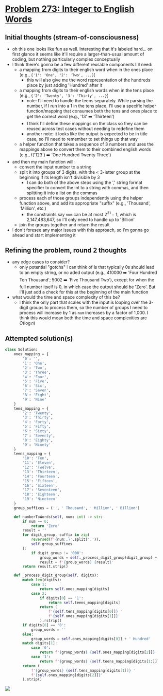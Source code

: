 # [Problem 273: Integer to English Words](https://leetcode.com/problems/integer-to-english-words/description/?envType=daily-question)

## Initial thoughts (stream-of-consciousness)

- oh this one looks like fun as well. Interesting that it's labeled hard... on first glance it seems like it'll require a larger-than-usual amount of coding, but nothing particularly complex conceptually
- I think there's gonna be a few different reusable components I'll need:
  - a mapping from digits to their english word when in the ones place (e.g., `{'1': 'One', '2': 'Two', ...}`)
    - this will also give me the word representation of the hundreds place by just adding 'Hundred' after it
  - a mapping from digits to their english words when in the tens place (e.g., `{'2': 'Twenty', '3': 'Thirty', ...}`)
    - note: I'll need to handle the teens separately. While parsing the number, if I run into a 1 in the tens place, I'll use a specific helper function/mapping that consumes both the tens and ones place to get the correct word (e.g., '13' ➡️ 'Thirteen')
    - I think I'll define these mappings on the class so they can be reused across test cases without needing to redefine them
    - another note: it looks like the output is expected to be in title case, so I'll need to remember to set things up that way
  - a helper function that takes a sequence of 3 numbers and uses the mappings above to convert them to their combined english words (e.g., f('123') ➡️ 'One Hundred Twenty Three')
- and then my main function will:
  - convert the input number to a string
  - split it into groups of 3 digits, with the $\lt$ 3-letter group at the beginning if its length isn't divisible by 3
    - I can do both of the above steps using the ',' string format specifier to convert the int to a string with commas, and then splitting it into a list on the commas
  - process each of those groups independently using the helper function above, and add its appropriate "suffix" (e.g., 'Thousand', 'Million', etc.)
    - the constraints say `num` can be at most $2^{31} - 1$, which is 2,147,483,647, so I'll only need to handle up to 'Billion'
  - join the groups together and return the result
- I don't foresee any major issues with this approach, so I'm gonna go ahead and start implementing it

## Refining the problem, round 2 thoughts

- any edge cases to consider?
  - only potential "gotcha" I can think of is that typically 0s should lead to an empty string, or no aded output (e.g., 410000 ➡️ 'Four Hundred Ten Thousand'; 5002 ➡️ 'Five Thousand Two'), except for when the full number itself is 0, in which case the output should be 'Zero'. But I'll just add a check for this at the beginning of the main function
- what would the time and space complexity of this be?
  - I think the only part that scales with the input is looping over the 3-digit groups to process them, so the number of groups I need to process will increase by 1 as `num` increases by a factor of 1,000. I think this would mean both the time and space complexities are $O(\log n)$

## Attempted solution(s)

```python
class Solution:
    ones_mapping = {
        '0': '',
        '1': 'One',
        '2': 'Two',
        '3': 'Three',
        '4': 'Four',
        '5': 'Five',
        '6': 'Six',
        '7': 'Seven',
        '8': 'Eight',
        '9': 'Nine'
    }
    tens_mapping = {
        '2': 'Twenty',
        '3': 'Thirty',
        '4': 'Forty',
        '5': 'Fifty',
        '6': 'Sixty',
        '7': 'Seventy',
        '8': 'Eighty',
        '9': 'Ninety'
    }
    teens_mapping = {
        '10': 'Ten',
        '11': 'Eleven',
        '12': 'Twelve',
        '13': 'Thirteen',
        '14': 'Fourteen',
        '15': 'Fifteen',
        '16': 'Sixteen',
        '17': 'Seventeen',
        '18': 'Eighteen',
        '19': 'Nineteen'
    }
    group_suffixes = ('', ' Thousand', ' Million', ' Billion')

    def numberToWords(self, num: int) -> str:
        if num == 0:
            return 'Zero'
        result = ''
        for digit_group, suffix in zip(
            reversed(f'{num:,}'.split(',')),
            self.group_suffixes
        ):
            if digit_group != '000':
                group_words = self._process_digit_group(digit_group) + suffix
                result = f'{group_words} {result}'
        return result.strip()

    def _process_digit_group(self, digits):
        match len(digits):
            case 1:
                return self.ones_mapping[digits]
            case 2:
                if digits[0] == '1':
                    return self.teens_mapping[digits]
                return (
                    f'{self.tens_mapping[digits[0]]} '
                    f'{self.ones_mapping[digits[1]]}'
                ).rstrip()
        if digits[0] == '0':
            group_words = ''
        else:
            group_words = self.ones_mapping[digits[0]] + ' Hundred'
        match digits[1]:
            case '0':
                return f'{group_words} {self.ones_mapping[digits[2]]}'.strip()
            case '1':
                return f'{group_words} {self.teens_mapping[digits[1:]]}'.lstrip()
        return (
            f'{group_words} {self.tens_mapping[digits[1]]} '
            f'{self.ones_mapping[digits[2]]}'
        ).strip()
```

![](https://github.com/user-attachments/assets/71d3b83a-56de-48a2-8209-f787c0034b4d)
